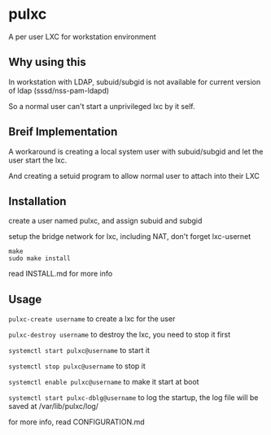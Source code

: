 # pulxc
A per user LXC for workstation environment

## Why using this
In workstation with LDAP, subuid/subgid is not available for current version of ldap (sssd/nss-pam-ldapd)

So a normal user can't start a unprivileged lxc by it self.

## Breif Implementation
A workaround is creating a local system user with subuid/subgid and let the user start the lxc.

And creating a setuid program to allow normal user to attach into their LXC

## Installation
create a user named pulxc, and assign subuid and subgid

setup the bridge network for lxc, including NAT, don't forget lxc-usernet

```
make
sudo make install
```

read INSTALL.md for more info

## Usage

`pulxc-create username` to create a lxc for the user

`pulxc-destroy username` to destroy the lxc, you need to stop it first

`systemctl start pulxc@username` to start it

`systemctl stop pulxc@username` to stop it

`systemctl enable pulxc@username` to make it start at boot

`systemctl start pulxc-dblg@username` to log the startup, the log file will be saved at /var/lib/pulxc/log/

for more info, read CONFIGURATION.md

